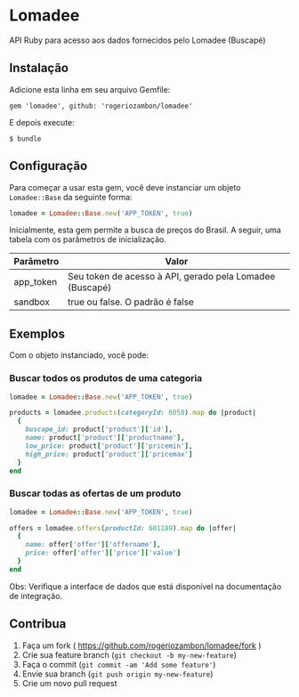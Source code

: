 # Lomadee

API Ruby para acesso aos dados fornecidos pelo Lomadee (Buscapé)

## Instalação

Adicione esta linha em seu arquivo Gemfile:

    gem 'lomadee', github: 'rogeriozambon/lomadee'

E depois execute:

    $ bundle

## Configuração

Para começar a usar esta gem, você deve instanciar um objeto `Lomadee::Base` da seguinte forma:

```ruby
lomadee = Lomadee::Base.new('APP_TOKEN', true)
```

Inicialmente, esta gem permite a busca de preços do Brasil. A seguir, uma tabela com os parâmetros de inicialização.

| Parâmetro | Valor |
|----------------|-----------------------------------------------------------------------------------------------------------------------------|
| app_token | Seu token de acesso à API, gerado pela Lomadee (Buscapé) |
| sandbox | true ou false. O padrão é false |

## Exemplos

Com o objeto instanciado, você pode:

### Buscar todos os produtos de uma categoria

```ruby
lomadee = Lomadee::Base.new('APP_TOKEN', true)

products = lomadee.products(categoryId: 6058).map do |product|
  {
    buscape_id: product['product']['id'],
    name: product['product']['productname'],
    low_price: product['product']['pricemin'],
    high_price: product['product']['pricemax']
  }
end
```

### Buscar todas as ofertas de um produto

```ruby
lomadee = Lomadee::Base.new('APP_TOKEN', true)

offers = lomadee.offers(productId: 601189).map do |offer|
  {
    name: offer['offer']['offername'],
    price: offer['offer']['price']['value']
  }
end
```

Obs: Verifique a interface de dados que está disponível na documentação de integração.

## Contribua

1. Faça um fork ( https://github.com/rogeriozambon/lomadee/fork )
2. Crie sua feature branch (`git checkout -b my-new-feature`)
3. Faça o commit (`git commit -am 'Add some feature'`)
4. Envie sua branch (`git push origin my-new-feature`)
5. Crie um novo pull request
